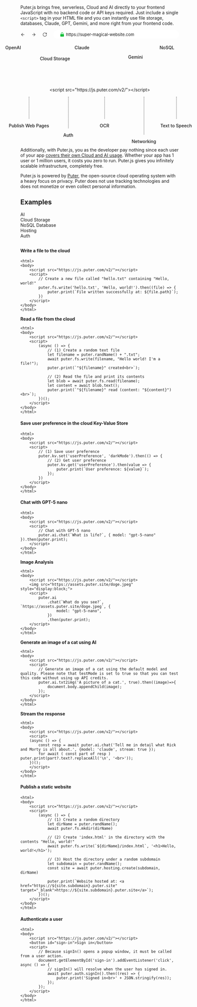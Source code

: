 Puter.js brings free, serverless, Cloud and AI directly to your frontend JavaScript with no backend code or API keys required. Just include a single `<script>` tag in your HTML file and you can instantly use file storage, databases, Claude, GPT, Gemini, and more right from your frontend code.

<div class="browser-window">
    <div class="titlebar">
        <div class="buttons">
            <div class="button close"></div>
            <div class="button minimize"></div>
            <div class="button maximize"></div>
        </div>
    </div>
    <div class="address-bar" style="display: flex; align-items: center;">
        <svg style="margin-right: 20px;" xmlns="http://www.w3.org/2000/svg" width="15" height="15" viewBox="0 0 24 24" fill="none" stroke="#444" stroke-width="2" stroke-linecap="round" stroke-linejoin="round" class="lucide lucide-arrow-left-icon lucide-arrow-left"><path d="m12 19-7-7 7-7"/><path d="M19 12H5"/></svg>
        <svg style="margin-right: 20px;" xmlns="http://www.w3.org/2000/svg" width="15" height="15" viewBox="0 0 24 24" fill="none" stroke="#444" stroke-width="2" stroke-linecap="round" stroke-linejoin="round" class="lucide lucide-arrow-right-icon lucide-arrow-right"><path d="M5 12h14"/><path d="m12 5 7 7-7 7"/></svg>
        <svg style="margin-right: 20px;" xmlns="http://www.w3.org/2000/svg" width="15" height="15" viewBox="0 0 24 24" fill="none" stroke="#444" stroke-width="2" stroke-linecap="round" stroke-linejoin="round" class="lucide lucide-rotate-cw-icon lucide-rotate-cw"><path d="M21 12a9 9 0 1 1-9-9c2.52 0 4.93 1 6.74 2.74L21 8"/><path d="M21 3v5h-5"/></svg>
        <span style="flex-grow: 1; padding: 5px; background: white; border-radius: 15px; padding-left: 20px; display: flex; align-items: center; font-size: 13px;">
            <svg style="margin-right: 5px;" xmlns="http://www.w3.org/2000/svg" width="15" height="15" viewBox="0 0 24 24" fill="none" stroke-width="2" stroke-linecap="round" stroke-linejoin="round" class="lucide lucide-lock-keyhole-icon lucide-lock-keyhole"><rect fill="#00bc2f" x="3" y="10" width="18" height="12" rx="2"/><circle fill="#fff" cx="12" cy="16" r="1"/><path stroke="#00bc2f" d="M7 10V7a5 5 0 0 1 10 0v3"/></svg>
            https://super-magical-website.com
        </span>
    </div>
    <div class="content" style="position: relative; margin-top: 20px; display: flex; flex-direction: column; justify-content: center; align-items: center; margin-bottom: 40px;">
        <div style="width: 620px; height: 120px; position: relative; font-weight: 500;">
            <div style="width: 100px; height: 100px; position: absolute; left:10px;">
                <div class="feature-name-top">OpenAI</div>
                <div  class="feature-line-top"></div><div></div>
            </div>
            <div style="width: 100px; height: 65px; position: absolute; left: 120px; bottom: 20px;">
                <div class="feature-name-top">Cloud Storage</div>
                <div  class="feature-line-top"></div><div></div>
            </div>
            <div style="width: 150px; height: 100px; position: absolute; left: 230px;">
                <div class="feature-name-top">Claude</div>
                <div  class="feature-line-top"></div><div></div>
            </div>
            <div style="width: 100px; height: 70px; position: absolute; left: 400px; bottom: 20px;">
                <div class="feature-name-top">Gemini</div>
                <div  class="feature-line-top"></div><div></div>
            </div>
            <div style="width: 100px; height: 100px; position: absolute; left: 500px;">
                <div class="feature-name-top">NoSQL</div>
                <div  class="feature-line-top"></div><div></div>
            </div>
        </div>
        <p class="script-tag">&lt;script src=&quot;<span class="url">https://js.puter.com/v2/</span>&quot;&gt;&lt;/script&gt;</p>
        <div style="width: 620px; height: 120px; position: relative; font-weight: 500;">
            <div style="width: 150px; height: 100px; position: absolute; left:10px;">
                <div>
                    <div style="width: 50%; float: left; border-right: 1px dotted; height: calc(100% - 30px);"></div>
                    <div></div>
                </div>
                <div style="width: 100%; text-align:center; position: absolute; bottom: 0;">Publish Web Pages</div>
            </div>
            <div style="width: 100px; height: 130px; position: absolute; left:160px;">
                <div>
                    <div style="width: 50%; float: left; border-right: 1px dotted; height: calc(100% - 30px);"></div>
                    <div></div>
                </div>
                <div style="width: 100%; text-align:center; position: absolute; bottom: 0;">Auth</div>
            </div>
            <div style="width: 150px; height: 100px; position: absolute; left:250px;">
                <div>
                    <div style="width: 50%; float: left; border-right: 1px dotted; height: calc(100% - 30px);"></div>
                    <div></div>
                </div>
                <div style="width: 100%; text-align:center; position: absolute; bottom: 0;">OCR</div>
            </div>
            <div style="width: 100px; height: 150px; position: absolute; left:400px;">
                <div>
                    <div style="width: 50%; float: left; border-right: 1px dotted; height: calc(100% - 30px);"></div>
                    <div></div>
                </div>
                <div style="width: 100%; text-align:center; position: absolute; bottom: 0;">Networking</div>
            </div>
            <div style="width: 105px; height: 100px; position: absolute; left:500px;">
                <div>
                    <div style="width: 50%; float: left; border-right: 1px dotted; height: calc(100% - 30px);"></div>
                    <div></div>
                </div>
                <div style="width: 100%; text-align:center; position: absolute; bottom: 0;">Text to Speech</div>
            </div>
        </div>
    </div>
</div>

Additionally, with Puter.js, you as the developer pay nothing since each user of your app [covers their own Cloud and AI usage](/user-pays-model/). Whether your app has 1 user or 1 million users, it costs you zero to run. Puter.js gives you infinitely scalable infrastructure, completely free.

Puter.js is powered by [Puter](https://github.com/HeyPuter/puter), the open-source cloud operating system with a heavy focus on privacy. Puter does not use tracking technologies and does not monetize or even collect personal information.

## Examples

<div style="overflow:hidden; margin-bottom: 30px;">
    <div class="example-group active" data-section="ai" data-icon="ai_outline" data-icon-active="ai_active"><i class="icon"></i><span>AI</span></div>
    <div class="example-group" data-section="fs" data-icon="fs_outline" data-icon-active="fs_active"><i class="icon"></i><span>Cloud Storage</span></div>
    <div class="example-group" data-section="kv" data-icon="kv_outline" data-icon-active="kv_active"><i class="icon"></i><span>NoSQL Database</span></div>
    <div class="example-group" data-section="hosting" data-icon="hosting_outline" data-icon-active="hosting_active"><i class="icon"></i><span>Hosting</span></div>
    <div class="example-group" data-section="auth" data-icon="auth_outline" data-icon-active="auth_active"><i class="icon"></i><span>Auth</span></div>
</div>

<div class="example-content" data-section="fs">

#### Write a file to the cloud

```html;intro-fs-write
<html>
<body>
    <script src="https://js.puter.com/v2/"></script>
    <script>
        // Create a new file called "hello.txt" containing "Hello, world!"
        puter.fs.write('hello.txt', 'Hello, world!').then((file) => {
            puter.print(`File written successfully at: ${file.path}`);
        })
    </script>
</body>
</html>
```

<strong class="example-title" style="margin-top: 40px;">Read a file from the cloud</strong>

```html;fs-read
<html>
<body>
    <script src="https://js.puter.com/v2/"></script>
    <script>
        (async () => {
            // (1) Create a random text file
            let filename = puter.randName() + ".txt";
            await puter.fs.write(filename, "Hello world! I'm a file!");
            puter.print(`"${filename}" created<br>`);

            // (2) Read the file and print its contents
            let blob = await puter.fs.read(filename);
            let content = await blob.text();
            puter.print(`"${filename}" read (content: "${content}")<br>`);
        })();
    </script>
</body>
</html>
```

</div>

<div class="example-content" data-section="kv">

#### Save user preference in the cloud Key-Value Store

```html;intro-kv-set
<html>
<body>
    <script src="https://js.puter.com/v2/"></script>
    <script>
        // (1) Save user preference
        puter.kv.set('userPreference', 'darkMode').then(() => {
            // (2) Get user preference
            puter.kv.get('userPreference').then(value => {
                puter.print(`User preference: ${value}`);
            });
        })
    </script>
</body>
</html>
```

</div>

<div class="example-content" data-section="ai" style="display:block;">

#### Chat with GPT-5 nano

```html;intro-chatgpt
<html>
<body>
    <script src="https://js.puter.com/v2/"></script>
    <script>
        // Chat with GPT-5 nano
        puter.ai.chat(`What is life?`, { model: "gpt-5-nano" }).then(puter.print);
    </script>
</body>
</html>
```

<p><strong class="example-title" style="margin-top:40px;">Image Analysis</strong></p>

```html;intro-gpt-vision
<html>
<body>
    <script src="https://js.puter.com/v2/"></script>
    <img src="https://assets.puter.site/doge.jpeg" style="display:block;">
    <script>
        puter.ai
            .chat(`What do you see?`, `https://assets.puter.site/doge.jpeg`, {
                model: "gpt-5-nano",
            })
            .then(puter.print);
    </script>
</body>
</html>
```

<strong class="example-title" style="margin-top:40px;">Generate an image of a cat using AI</strong>

```html;ai-txt2img
<html>
<body>
    <script src="https://js.puter.com/v2/"></script>
    <script>
        // Generate an image of a cat using the default model and quality. Please note that testMode is set to true so that you can test this code without using up API credits.
        puter.ai.txt2img('A picture of a cat.', true).then((image)=>{
            document.body.appendChild(image);
        });
    </script>
</body>
</html>
```

<p><strong class="example-title" style="margin-top:40px;">Stream the response</strong></p>

```html;ai-chat-stream
<html>
<body>
    <script src="https://js.puter.com/v2/"></script>
    <script>
    (async () => {
        const resp = await puter.ai.chat('Tell me in detail what Rick and Morty is all about.', {model: 'claude', stream: true });
        for await ( const part of resp ) puter.print(part?.text?.replaceAll('\n', '<br>'));
    })();
    </script>
</body>
</html>
```

</div>

<div class="example-content" data-section="hosting">

#### Publish a static website

```html;intro-hosting
<html>
<body>
    <script src="https://js.puter.com/v2/"></script>
    <script>
        (async () => {
            // (1) Create a random directory
            let dirName = puter.randName();
            await puter.fs.mkdir(dirName)

            // (2) Create 'index.html' in the directory with the contents "Hello, world!"
            await puter.fs.write(`${dirName}/index.html`, '<h1>Hello, world!</h1>');

            // (3) Host the directory under a random subdomain
            let subdomain = puter.randName();
            const site = await puter.hosting.create(subdomain, dirName)

            puter.print(`Website hosted at: <a href="https://${site.subdomain}.puter.site" target="_blank">https://${site.subdomain}.puter.site</a>`);
        })();
    </script>
</body>
</html>
```

</div>

<div class="example-content" data-section="auth">

#### Authenticate a user

```html;intro-auth
<html>
<body>
    <script src="https://js.puter.com/v2/"></script>
    <button id="sign-in">Sign in</button>
    <script>
        // Because signIn() opens a popup window, it must be called from a user action.
        document.getElementById('sign-in').addEventListener('click', async () => {
            // signIn() will resolve when the user has signed in.
            await puter.auth.signIn().then((res) => {
                puter.print('Signed in<br>' + JSON.stringify(res));
            });
        });
    </script>
</body>
</html>
```

</div>
